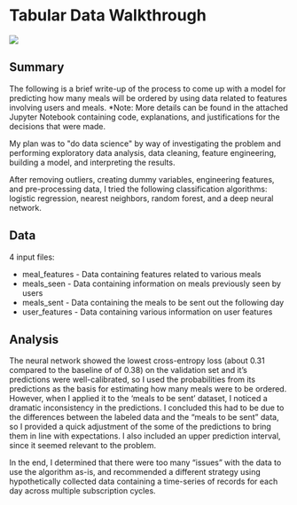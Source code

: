 # Tabular Data Walkthrough

![](https://bloximages.chicago2.vip.townnews.com/theoaklandpress.com/content/tncms/assets/v3/editorial/0/49/0491e2f9-1928-57ae-99df-4534f2bc924f/5b58983fd1c37.image.jpg?resize=1700%2C1118)

## Summary

The following is a brief write-up of the process to come up with a model for predicting how many meals will be ordered by 
using data related to features involving users and meals. *Note: More details can be found in the attached Jupyter Notebook 
containing code, explanations, and justifications for the decisions that were made.

My plan was to "do data science" by way of investigating the problem and performing exploratory data analysis, data cleaning, 
feature engineering, building a model, and interpreting the results.

After removing outliers, creating dummy variables, engineering features, and pre-processing data, I tried the following 
classification algorithms: logistic regression, nearest neighbors, random forest, and a deep neural network.

## Data

4 input files:

* meal_features - Data containing features related to various meals
* meals_seen - Data containing information on meals previously seen by users
* meals_sent - Data containing the meals to be sent out the following day
* user_features - Data containing various information on user features

## Analysis

The neural network showed the lowest cross-entropy loss (about 0.31 compared to the baseline of of 0.38) on the validation set 
and it’s predictions were well-calibrated, so I used the probabilities from its predictions as the basis for estimating how 
many meals were to be ordered. However, when I applied it to the ‘meals to be sent’ dataset, I noticed a dramatic 
inconsistency in the predictions. I concluded this had to be due to the differences between the labeled data and the 
“meals to be sent” data, so I provided a quick adjustment of the some of the predictions to bring them in line with 
expectations. I also included an upper prediction interval, since it seemed relevant to the problem.

In the end, I determined that there were too many “issues” with the data to use the algorithm as-is, and recommended a 
different strategy using hypothetically collected data containing a time-series of records for each day across multiple 
subscription cycles.
